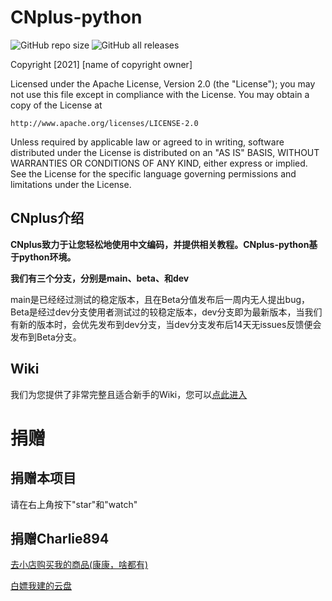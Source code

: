 # CNplus-python
<img alt="GitHub repo size" src="https://img.shields.io/github/repo-size/CNplus/CNplus-python?style=for-the-badge"><b> </b><img alt="GitHub all releases" src="https://img.shields.io/github/downloads/CNplus/cnplus-python/total?style=for-the-badge">

Copyright [2021] [name of copyright owner]

Licensed under the Apache License, Version 2.0 (the "License");
you may not use this file except in compliance with the License.
You may obtain a copy of the License at

    http://www.apache.org/licenses/LICENSE-2.0

Unless required by applicable law or agreed to in writing, software
distributed under the License is distributed on an "AS IS" BASIS,
WITHOUT WARRANTIES OR CONDITIONS OF ANY KIND, either express or implied.
See the License for the specific language governing permissions and
limitations under the License.

## CNplus介绍
<b>CNplus致力于让您轻松地使用中文编码，并提供相关教程。CNplus-python基于python环境。</b>

**我们有三个分支，分别是main、beta、和dev**

main是已经经过测试的稳定版本，且在Beta分值发布后一周内无人提出bug，Beta是经过dev分支使用者测试过的较稳定版本，dev分支即为最新版本，当我们有新的版本时，会优先发布到dev分支，当dev分支发布后14天无issues反馈便会发布到Beta分支。
## Wiki
我们为您提供了非常完整且适合新手的Wiki，您可以[点此进入](https://github.com/CNplus/CNplus-python/wiki)

# 捐赠

## 捐赠本项目

请在右上角按下"star"和"watch"

## 捐赠Charlie894

[去小店购买我的商品(康康，啥都有)](https://bserver.cyou)

[白嫖我建的云盘](https://cloud.894.ink)
